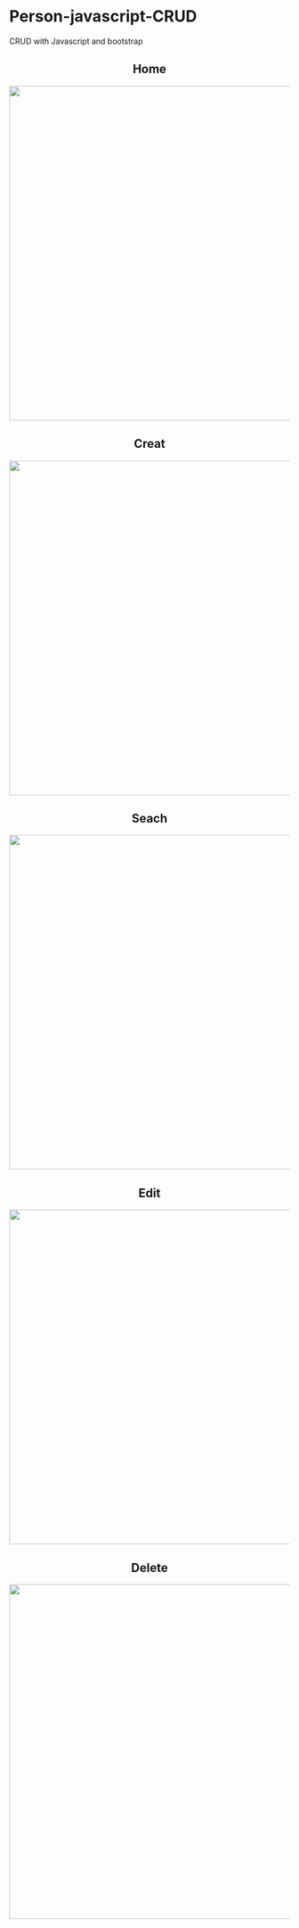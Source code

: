 # Person-javascript-CRUD
CRUD with Javascript and bootstrap

<div align="center">
    <h2>Home</h2>
    <img src="https://github.com/GuilhermePMedeiros/Person-javascript-CRUD/assets/74070432/8653cc47-03a6-4932-a455-3b4cb8e7f68b" width="600px"/>
    <h2>Creat</h2>
    <img src="https://github.com/GuilhermePMedeiros/Person-javascript-CRUD/assets/74070432/f21f1520-01db-4b1d-9ac8-acab000af2fa" width="600px"/>
    <h2>Seach</h2>
    <img src="https://github.com/GuilhermePMedeiros/Person-javascript-CRUD/assets/74070432/8d9c6967-c841-4716-86ee-92b01e01a198" width="600px"/>
    <h2>Edit</h2>
    <img src="https://github.com/GuilhermePMedeiros/Person-javascript-CRUD/assets/74070432/07d3c81b-2c52-411b-ab81-1f9caf9b5706" width="600px"/>
    <h2>Delete</h2>
    <img src="https://github.com/GuilhermePMedeiros/Person-javascript-CRUD/assets/74070432/cfdfe660-9934-494e-9fee-23ae888afaa3" width="600px"/>
</div>